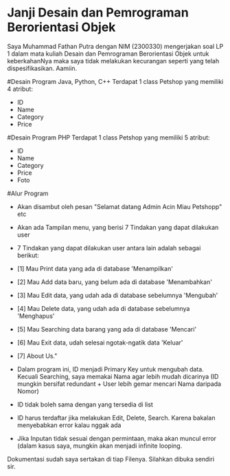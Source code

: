 # Janji Desain dan Pemrograman Berorientasi Objek

Saya Muhammad Fathan Putra dengan NIM (2300330)
mengerjakan soal LP 1 dalam mata kuliah Desain dan Pemrograman Berorientasi Objek untuk 
keberkahanNya maka saya tidak melakukan kecurangan seperti yang telah dispesifikasikan. Aamiin.

#Desain Program Java, Python, C++
Terdapat 1 class Petshop yang memiliki 4 atribut:
- ID
- Name
- Category
- Price
  
#Desain Program PHP
Terdapat 1 class Petshop yang memiliki 5 atribut:
- ID
- Name
- Category
- Price
- Foto

#Alur Program
- Akan disambut oleh pesan "Selamat datang Admin Acin Miau Petshopp" etc
- Akan ada Tampilan menu, yang berisi 7 Tindakan yang dapat dilakukan user

- 7 Tindakan yang dapat dilakukan user antara lain adalah sebagai berikut:
- [1] Mau Print data yang ada di database                            'Menampilkan'
- [2] Mau Add data baru, yang belum ada di database                  'Menambahkan'
- [3] Mau Edit data, yang udah ada di database sebelumnya            'Mengubah'
- [4] Mau Delete data, yang udah ada di database sebelumnya          'Menghapus'
- [5] Mau Searching data barang yang ada di database                 'Mencari'
- [6] Mau Exit data, udah selesai ngotak-ngatik data                 'Keluar'
- [7] About Us."

- Dalam program ini, ID menjadi Primary Key untuk mengubah data. Kecuali Searching, saya memakai Nama agar lebih mudah dicarinya (ID mungkin bersifat redundant + User lebih gemar mencari Nama daripada Nomor)
- ID tidak boleh sama dengan yang tersedia di list
- ID harus terdaftar jika melakukan Edit, Delete, Search. Karena bakalan menyebabkan error kalau nggak ada
- Jika Inputan tidak sesuai dengan permintaan, maka akan muncul error (dalam kasus saya, mungkin akan menjadi infinite looping.

Dokumentasi sudah saya sertakan di tiap Filenya. Silahkan dibuka sendiri sir. 
